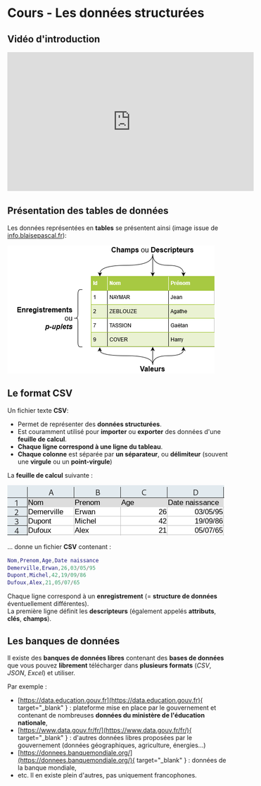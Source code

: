 # Cours - Les données structurées

## Vidéo d'introduction

<iframe width="560" height="315" src="https://youtube-nocookie.com/embed/IJJgcZ2DEs0" title="YouTube video player" frameborder="0" allow="accelerometer; autoplay; clipboard-write; encrypted-media; gyroscope; picture-in-picture; web-share" allowfullscreen></iframe>

## Présentation des tables de données

Les données représentées en **tables** se présentent ainsi (image issue de [info.blaisepascal.fr](https://info.blaisepascal.fr/nsi-traitement-des-donnees-en-tables)):

![Image_table](images/drawit-diagram-20.png)

## Le format CSV

Un fichier texte **CSV**:

* Permet de représenter des **données structurées**.
* Est couramment utilisé pour **importer** ou **exporter** des données d'une **feuille de calcul**.
* **Chaque ligne correspond à une ligne du tableau**.
* **Chaque colonne** est séparée par **un séparateur**, ou **délimiteur** (souvent une **virgule** ou un **point-virgule**)

La **feuille de calcul** suivante :

![Screen_Excel](images/capture_excel.png)

... donne un fichier **CSV** contenant :

```lua
Nom,Prenom,Age,Date naissance
Demerville,Erwan,26,03/05/95
Dupont,Michel,42,19/09/86
Dufoux,Alex,21,05/07/65
```

Chaque ligne correspond à un **enregistrement** (= **structure de données** éventuellement différentes).  
La première ligne définit les **descripteurs** (également appelés **attributs**, **clés**, **champs**).

## Les banques de données

Il existe des **banques de données libres** contenant des **bases de données** que vous pouvez **librement** télécharger dans **plusieurs formats** (*CSV*, *JSON*, *Excel*) et utiliser.

Par exemple :

- [https://data.education.gouv.fr](https://data.education.gouv.fr){ target="_blank" } : plateforme mise en place par le gouvernement et contenant de nombreuses **données du ministère de l'éducation nationale**,
- [https://www.data.gouv.fr/fr/](https://www.data.gouv.fr/fr/){ target="_blank" } : d'autres données libres proposées par le gouvernement (données géographiques, agriculture, énergies...)
- [https://donnees.banquemondiale.org/](https://donnees.banquemondiale.org/){ target="_blank" } : données de la banque mondiale,
- etc. Il en existe plein d'autres, pas uniquement francophones.